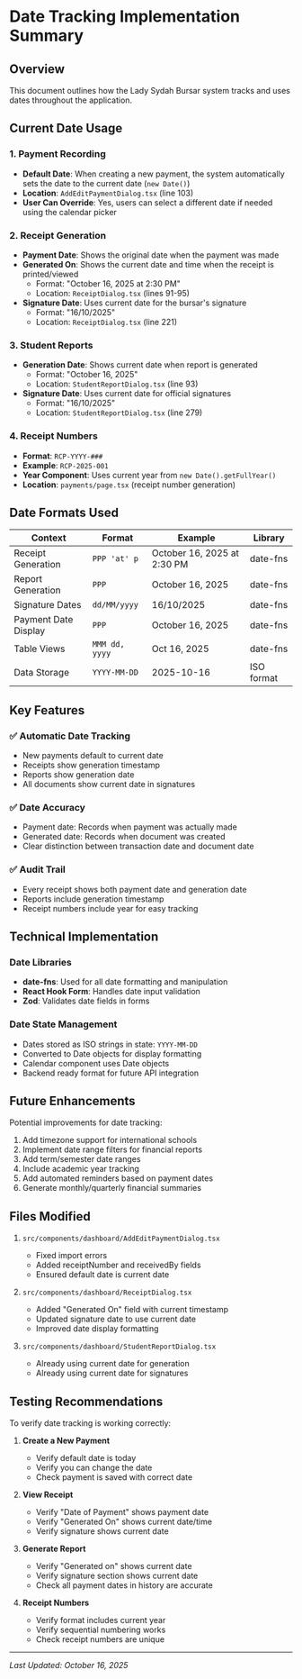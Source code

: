 # Date Tracking Implementation Summary

## Overview

This document outlines how the Lady Sydah Bursar system tracks and uses dates throughout the application.

## Current Date Usage

### 1. **Payment Recording**

- **Default Date**: When creating a new payment, the system automatically sets the date to the current date (`new Date()`)
- **Location**: `AddEditPaymentDialog.tsx` (line 103)
- **User Can Override**: Yes, users can select a different date if needed using the calendar picker

### 2. **Receipt Generation**

- **Payment Date**: Shows the original date when the payment was made
- **Generated On**: Shows the current date and time when the receipt is printed/viewed
  - Format: "October 16, 2025 at 2:30 PM"
  - Location: `ReceiptDialog.tsx` (lines 91-95)
- **Signature Date**: Uses current date for the bursar's signature
  - Format: "16/10/2025"
  - Location: `ReceiptDialog.tsx` (line 221)

### 3. **Student Reports**

- **Generation Date**: Shows current date when report is generated
  - Format: "October 16, 2025"
  - Location: `StudentReportDialog.tsx` (line 93)
- **Signature Date**: Uses current date for official signatures
  - Format: "16/10/2025"
  - Location: `StudentReportDialog.tsx` (line 279)

### 4. **Receipt Numbers**

- **Format**: `RCP-YYYY-###`
- **Example**: `RCP-2025-001`
- **Year Component**: Uses current year from `new Date().getFullYear()`
- **Location**: `payments/page.tsx` (receipt number generation)

## Date Formats Used

| Context              | Format         | Example                     | Library    |
| -------------------- | -------------- | --------------------------- | ---------- |
| Receipt Generation   | `PPP 'at' p`   | October 16, 2025 at 2:30 PM | date-fns   |
| Report Generation    | `PPP`          | October 16, 2025            | date-fns   |
| Signature Dates      | `dd/MM/yyyy`   | 16/10/2025                  | date-fns   |
| Payment Date Display | `PPP`          | October 16, 2025            | date-fns   |
| Table Views          | `MMM dd, yyyy` | Oct 16, 2025                | date-fns   |
| Data Storage         | `YYYY-MM-DD`   | 2025-10-16                  | ISO format |

## Key Features

### ✅ Automatic Date Tracking

- New payments default to current date
- Receipts show generation timestamp
- Reports show generation date
- All documents show current date in signatures

### ✅ Date Accuracy

- Payment date: Records when payment was actually made
- Generated date: Records when document was created
- Clear distinction between transaction date and document date

### ✅ Audit Trail

- Every receipt shows both payment date and generation date
- Reports include generation timestamp
- Receipt numbers include year for easy tracking

## Technical Implementation

### Date Libraries

- **date-fns**: Used for all date formatting and manipulation
- **React Hook Form**: Handles date input validation
- **Zod**: Validates date fields in forms

### Date State Management

- Dates stored as ISO strings in state: `YYYY-MM-DD`
- Converted to Date objects for display formatting
- Calendar component uses Date objects
- Backend ready format for future API integration

## Future Enhancements

Potential improvements for date tracking:

1. Add timezone support for international schools
2. Implement date range filters for financial reports
3. Add term/semester date ranges
4. Include academic year tracking
5. Add automated reminders based on payment dates
6. Generate monthly/quarterly financial summaries

## Files Modified

1. `src/components/dashboard/AddEditPaymentDialog.tsx`

   - Fixed import errors
   - Added receiptNumber and receivedBy fields
   - Ensured default date is current date

2. `src/components/dashboard/ReceiptDialog.tsx`

   - Added "Generated On" field with current timestamp
   - Updated signature date to use current date
   - Improved date display formatting

3. `src/components/dashboard/StudentReportDialog.tsx`
   - Already using current date for generation
   - Already using current date for signatures

## Testing Recommendations

To verify date tracking is working correctly:

1. **Create a New Payment**

   - Verify default date is today
   - Verify you can change the date
   - Check payment is saved with correct date

2. **View Receipt**

   - Verify "Date of Payment" shows payment date
   - Verify "Generated On" shows current date/time
   - Verify signature shows current date

3. **Generate Report**

   - Verify "Generated on" shows current date
   - Verify signature section shows current date
   - Check all payment dates in history are accurate

4. **Receipt Numbers**
   - Verify format includes current year
   - Verify sequential numbering works
   - Check receipt numbers are unique

---

_Last Updated: October 16, 2025_
